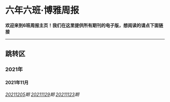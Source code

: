 # 六年六班·博雅周报

**欢迎来到6班周报主页！我们在这里提供所有期刊的电子版，想阅读的请点下面链接**

---

## 跳转区
### 2021年
#### 2021年11月    
    
*[20211205](https://weekly-news-class6.github.io/20211205)期*
*[20211129](https://weekly-news-class6.github.io/20211129)期*
*[20211123](https://weekly-news-class6.github.io/20211123)期*
